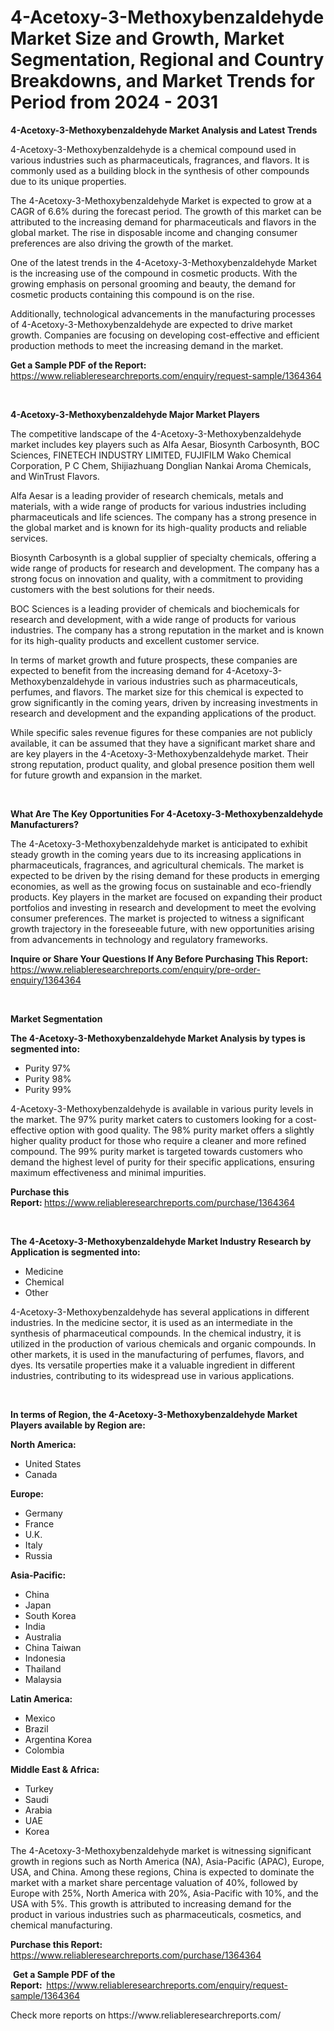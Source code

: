 <p><h1>4-Acetoxy-3-Methoxybenzaldehyde Market Size and Growth, Market Segmentation, Regional and Country Breakdowns, and Market Trends for Period from 2024 -  2031</h1></p><p><strong>4-Acetoxy-3-Methoxybenzaldehyde Market Analysis and Latest Trends</strong></p>
<p><p>4-Acetoxy-3-Methoxybenzaldehyde is a chemical compound used in various industries such as pharmaceuticals, fragrances, and flavors. It is commonly used as a building block in the synthesis of other compounds due to its unique properties.</p><p>The 4-Acetoxy-3-Methoxybenzaldehyde Market is expected to grow at a CAGR of 6.6% during the forecast period. The growth of this market can be attributed to the increasing demand for pharmaceuticals and flavors in the global market. The rise in disposable income and changing consumer preferences are also driving the growth of the market.</p><p>One of the latest trends in the 4-Acetoxy-3-Methoxybenzaldehyde Market is the increasing use of the compound in cosmetic products. With the growing emphasis on personal grooming and beauty, the demand for cosmetic products containing this compound is on the rise.</p><p>Additionally, technological advancements in the manufacturing processes of 4-Acetoxy-3-Methoxybenzaldehyde are expected to drive market growth. Companies are focusing on developing cost-effective and efficient production methods to meet the increasing demand in the market.</p></p>
<p><strong>Get a Sample PDF of the Report:&nbsp;</strong> <a href="https://www.reliableresearchreports.com/enquiry/request-sample/1364364">https://www.reliableresearchreports.com/enquiry/request-sample/1364364</a></p>
<p>&nbsp;</p>
<p><strong>4-Acetoxy-3-Methoxybenzaldehyde Major Market Players</strong></p>
<p><p>The competitive landscape of the 4-Acetoxy-3-Methoxybenzaldehyde market includes key players such as Alfa Aesar, Biosynth Carbosynth, BOC Sciences, FINETECH INDUSTRY LIMITED, FUJIFILM Wako Chemical Corporation, P C Chem, Shijiazhuang Donglian Nankai Aroma Chemicals, and WinTrust Flavors.</p><p>Alfa Aesar is a leading provider of research chemicals, metals and materials, with a wide range of products for various industries including pharmaceuticals and life sciences. The company has a strong presence in the global market and is known for its high-quality products and reliable services.</p><p>Biosynth Carbosynth is a global supplier of specialty chemicals, offering a wide range of products for research and development. The company has a strong focus on innovation and quality, with a commitment to providing customers with the best solutions for their needs.</p><p>BOC Sciences is a leading provider of chemicals and biochemicals for research and development, with a wide range of products for various industries. The company has a strong reputation in the market and is known for its high-quality products and excellent customer service.</p><p>In terms of market growth and future prospects, these companies are expected to benefit from the increasing demand for 4-Acetoxy-3-Methoxybenzaldehyde in various industries such as pharmaceuticals, perfumes, and flavors. The market size for this chemical is expected to grow significantly in the coming years, driven by increasing investments in research and development and the expanding applications of the product.</p><p>While specific sales revenue figures for these companies are not publicly available, it can be assumed that they have a significant market share and are key players in the 4-Acetoxy-3-Methoxybenzaldehyde market. Their strong reputation, product quality, and global presence position them well for future growth and expansion in the market.</p></p>
<p>&nbsp;</p>
<p><strong>What Are The Key Opportunities For 4-Acetoxy-3-Methoxybenzaldehyde Manufacturers?</strong></p>
<p><p>The 4-Acetoxy-3-Methoxybenzaldehyde market is anticipated to exhibit steady growth in the coming years due to its increasing applications in pharmaceuticals, fragrances, and agricultural chemicals. The market is expected to be driven by the rising demand for these products in emerging economies, as well as the growing focus on sustainable and eco-friendly products. Key players in the market are focused on expanding their product portfolios and investing in research and development to meet the evolving consumer preferences. The market is projected to witness a significant growth trajectory in the foreseeable future, with new opportunities arising from advancements in technology and regulatory frameworks.</p></p>
<p><strong>Inquire or Share Your Questions If Any Before Purchasing This Report:</strong> <a href="https://www.reliableresearchreports.com/enquiry/pre-order-enquiry/1364364">https://www.reliableresearchreports.com/enquiry/pre-order-enquiry/1364364</a></p>
<p>&nbsp;</p>
<p><strong>Market Segmentation</strong></p>
<p><strong>The 4-Acetoxy-3-Methoxybenzaldehyde Market Analysis by types is segmented into:</strong></p>
<p><ul><li>Purity 97%</li><li>Purity 98%</li><li>Purity 99%</li></ul></p>
<p><p>4-Acetoxy-3-Methoxybenzaldehyde is available in various purity levels in the market. The 97% purity market caters to customers looking for a cost-effective option with good quality. The 98% purity market offers a slightly higher quality product for those who require a cleaner and more refined compound. The 99% purity market is targeted towards customers who demand the highest level of purity for their specific applications, ensuring maximum effectiveness and minimal impurities.</p></p>
<p><strong>Purchase this Report:&nbsp;</strong><a href="https://www.reliableresearchreports.com/purchase/1364364">https://www.reliableresearchreports.com/purchase/1364364</a></p>
<p>&nbsp;</p>
<p><strong>The 4-Acetoxy-3-Methoxybenzaldehyde Market Industry Research by Application is segmented into:</strong></p>
<p><ul><li>Medicine</li><li>Chemical</li><li>Other</li></ul></p>
<p><p>4-Acetoxy-3-Methoxybenzaldehyde has several applications in different industries. In the medicine sector, it is used as an intermediate in the synthesis of pharmaceutical compounds. In the chemical industry, it is utilized in the production of various chemicals and organic compounds. In other markets, it is used in the manufacturing of perfumes, flavors, and dyes. Its versatile properties make it a valuable ingredient in different industries, contributing to its widespread use in various applications.</p></p>
<p>&nbsp;</p>
<p><strong>In terms of Region, the 4-Acetoxy-3-Methoxybenzaldehyde Market Players available by Region are:</strong></p>
<p>
    <p> <strong> North America: </strong>
        <ul>
            <li>United States</li>
            <li>Canada</li>
        </ul>
        </p> 
    <p> <strong> Europe: </strong>
        <ul>
            <li>Germany</li>
            <li>France</li>
            <li>U.K.</li>
            <li>Italy</li>
            <li>Russia</li>
        </ul>
        </p> 
    <p> <strong> Asia-Pacific: </strong>
        <ul>
            <li>China</li>
            <li>Japan</li>
            <li>South Korea</li>
            <li>India</li>
            <li>Australia</li>
            <li>China Taiwan</li>
            <li>Indonesia</li>
            <li>Thailand</li>
            <li>Malaysia</li>
        </ul>
        </p> 
    <p> <strong> Latin America: </strong>
        <ul>
            <li>Mexico</li>
            <li>Brazil</li>
            <li>Argentina Korea</li>
            <li>Colombia</li>
        </ul>
        </p> 
    <p> <strong> Middle East & Africa: </strong>
        <ul>
            <li>Turkey</li>
            <li>Saudi</li>
            <li>Arabia</li>
            <li>UAE</li>
            <li>Korea</li>
        </ul>
    </p>
    </p>
<p><p>The 4-Acetoxy-3-Methoxybenzaldehyde market is witnessing significant growth in regions such as North America (NA), Asia-Pacific (APAC), Europe, USA, and China. Among these regions, China is expected to dominate the market with a market share percentage valuation of 40%, followed by Europe with 25%, North America with 20%, Asia-Pacific with 10%, and the USA with 5%. This growth is attributed to increasing demand for the product in various industries such as pharmaceuticals, cosmetics, and chemical manufacturing.</p></p>
<p><strong>Purchase this Report: </strong><a href="https://www.reliableresearchreports.com/purchase/1364364">https://www.reliableresearchreports.com/purchase/1364364</a></p>
<p>&nbsp;<strong>Get a Sample PDF of the Report:&nbsp;&nbsp;</strong><a href="https://www.reliableresearchreports.com/enquiry/request-sample/1364364">https://www.reliableresearchreports.com/enquiry/request-sample/1364364</a></p>
<p><strong></strong></p>
<p>Check more reports on https://www.reliableresearchreports.com/</p>